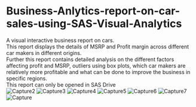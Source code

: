 # Business-Anlytics-report-on-car-sales-using-SAS-Visual-Analytics
A visual interactive business report on cars.</br >
This report displays the details of MSRP and Profit margin across different car makers in different origins.</br >
Further this report contains detailed analysis on the different factors affecting profit and MSRP, outliers using box plots, which car makers are relatively more profitable and what can be done to improve the business in specific regions.</br >
This report can only be opened in SAS Drive</br >
![Capture2](https://user-images.githubusercontent.com/67821036/125465169-9a584184-0b0a-4cc1-ae4a-845c56653274.PNG)
![Capture3](https://user-images.githubusercontent.com/67821036/125465358-d0bcb1b1-a252-4193-b210-e87d32c0d98b.PNG)
![Capture4](https://user-images.githubusercontent.com/67821036/125465407-9231b9bc-a810-4c55-9843-1b0c390de41b.PNG)
![Capture5](https://user-images.githubusercontent.com/67821036/125465426-e6127839-7020-4e1e-9792-6f91e0286a87.PNG)
![Capture6](https://user-images.githubusercontent.com/67821036/125465442-fbd6d231-4ae1-43fa-abb3-502ab41b2917.PNG)
![Capture7](https://user-images.githubusercontent.com/67821036/125465455-60f60c56-aa1c-4292-b936-6cd8e90d98e2.PNG)
![Capture](https://user-images.githubusercontent.com/67821036/125465464-100eca89-3dce-4d4d-bc7a-32754b461706.PNG)

